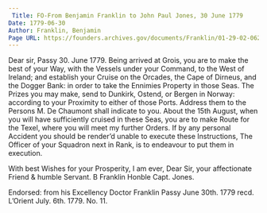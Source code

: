 ```yaml
---
 Title: FO-From Benjamin Franklin to John Paul Jones, 30 June 1779
Date: 1779-06-30
Author: Franklin, Benjamin
Page URL: https://founders.archives.gov/documents/Franklin/01-29-02-0622
---
```


Dear sir,
Passy 30. June 1779.
Being arrived at Grois, you are to make the best of your Way, with the Vessels under your Command, to the West of Ireland; and establish your Cruise on the Orcades, the Cape of Dirneus, and the Dogger Bank: in order to take the Ennimies Property in those Seas.
The Prizes you may make, send to Dunkirk, Ostend, or Bergen in Norway: according to your Proximity to either of those Ports. Address them to the Persons M. De Chaumont shall indicate to you.
About the 15th August, when you will have sufficiently cruised in these Seas, you are to make Route for the Texel, where you will meet my further Orders.
If by any personal Accident you should be render’d unable to execute these Instructions, The Officer of your Squadron next in Rank, is to endeavour to put them in execution.

With best Wishes for your Prosperity, I am ever, Dear Sir, your affectionate Friend & humble Servant.
B Franklin
Honble Capt. Jones.
 
Endorsed: from his Excellency Doctor Franklin Passy June 30th. 1779 recd. L’Orient July. 6th. 1779. No. 11.

